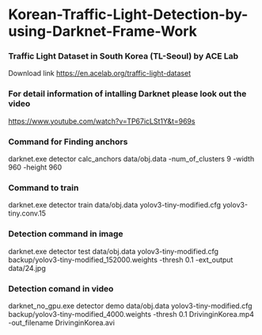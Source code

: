 # Korean-Traffic-Light-Detection-by-using-Darknet-Frame-Work
### Traffic Light Dataset in South Korea (TL-Seoul) by ACE Lab
Download link https://en.acelab.org/traffic-light-dataset
### For detail information of intalling Darknet please look out the video
https://www.youtube.com/watch?v=TP67icLSt1Y&t=969s
### Command for Finding anchors 
darknet.exe detector calc_anchors data/obj.data -num_of_clusters 9 -width 960 -height 960
### Command to train
darknet.exe detector train data/obj.data yolov3-tiny-modified.cfg yolov3-tiny.conv.15 
### Detection command in image
darknet.exe detector test data/obj.data yolov3-tiny-modified.cfg backup/yolov3-tiny-modified_152000.weights -thresh 0.1 -ext_output data/24.jpg
### Detection comand in video
darknet_no_gpu.exe detector demo data/obj.data yolov3-tiny-modified.cfg backup/yolov3-tiny-modified_4000.weights -thresh 0.1 DrivinginKorea.mp4 -out_filename DrivinginKorea.avi
